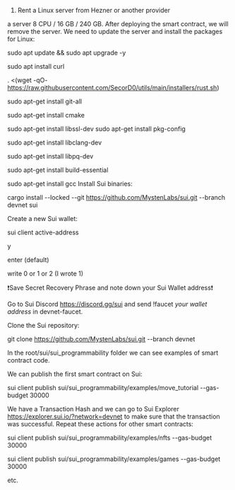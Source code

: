 1. Rent a Linux server from Hezner or another provider

 a server 8 CPU / 16 GB / 240 GB.
After deploying the smart contract, we will remove the server.
We need to update the server and install the packages for Linux:

sudo apt update && sudo apt upgrade -y

sudo apt install curl

. <(wget -qO- https://raw.githubusercontent.com/SecorD0/utils/main/installers/rust.sh)

sudo apt-get install git-all

sudo apt-get install cmake

sudo apt-get install libssl-dev
sudo apt-get install pkg-config

sudo apt-get install libclang-dev

sudo apt-get install libpq-dev

sudo apt-get install build-essential

sudo apt-get install gcc
Install Sui binaries:

cargo install --locked --git https://github.com/MystenLabs/sui.git --branch devnet sui

Create a new Sui wallet:

sui client active-address

y

enter (default)

write 0 or 1 or 2 (I wrote 1)

❗️Save Secret Recovery Phrase and note down your Sui Wallet address❗️

Go to Sui Discord https://discord.gg/sui and send !faucet *your wallet address* in devnet-faucet.

Clone the Sui repository:

git clone https://github.com/MystenLabs/sui.git --branch devnet

In the root/sui/sui_programmability folder we can see examples of smart contract code.

We can publish the first smart contract on Sui:

sui client publish sui/sui_programmability/examples/move_tutorial --gas-budget 30000

We have a Transaction Hash and we can go to Sui Explorer https://explorer.sui.io/?network=devnet to make sure that the transaction was successful.
Repeat these actions for other smart contracts:

sui client publish sui/sui_programmability/examples/nfts --gas-budget 30000

sui client publish sui/sui_programmability/examples/games --gas-budget 30000

etc.
